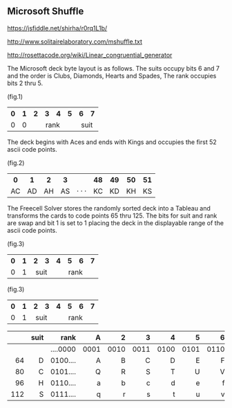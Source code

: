 
## Microsoft Shuffle

https://jsfiddle.net/shirha/r0rq1L1b/

http://www.solitairelaboratory.com/mshuffle.txt

http://rosettacode.org/wiki/Linear_congruential_generator

The Microsoft deck byte layout is as follows. The suits occupy bits 6 and 7 and the order is Clubs, Diamonds, Hearts and Spades, The rank occupies bits 2 thru 5.  

(fig.1)
<table>
<tr><th>0<th>1<th>2<th>3<th>4<th>5<th>6<th>7
<tr><td>0<td>0<td colspan=4 align=center>rank<td colspan=2 align=center>suit
</table>

The deck begins with Aces and ends with Kings and occupies the first 52 ascii code points.

(fig.2)
<table>
<tr><th>0<th>1<th>2<th>3<th> <th>48<th>49<th>50<th>51
<tr><td>AC<td>AD<td>AH<td>AS<td>· · ·<td>KC<td>KD<td>KH<td>KS
</table>

The Freecell Solver stores the randomly sorted deck into a Tableau and transforms the cards to code points 65 thru 125. The bits for suit and rank are swap and bit 1 is set to 1 placing the deck in the displayable range of the ascii code points.

(fig.3)
<table>
<tr><th>0<th>1<th>2<th>3<th>4<th>5<th>6<th>7
<tr><td>0<td>1<td colspan=2 align=center>suit<td colspan=4 align=center>rank
</table>

(fig.3)
<table>
<tr><th>0<th>1<th>2<th>3<th>4<th>5<th>6<th>7
<tr><td>0<td>1<td colspan=2 align=center>suit<td colspan=4 align=center>rank
</table>


|     | suit |   rank | A    | 2    | 3    | 4    | 5    | 6    | 7    | 8    | 9    | T    | J    | Q    | K    |
| ---:| ----:| --------:| ----:| ----:| ----:| ----:| ----:|  ---:| ----:| ----:| ----:| ----:| ----:| ----:| ----:|  
|     |      | ....0000 | 0001 | 0010 | 0011 | 0100 | 0101 | 0110 | 0111 | 1000 | 1001 | 1010 | 1011 | 1100 | 1101 |
|  64 | D    | 0100.... | A    | B    | C    | D    | E    | F    | G    | H    | I    | J    | K    | L    | M    |
|  80 | C    | 0101.... | Q    | R   | S   | T   | U   | V   | W   | X   | Y   | Z   | [   | \   | ]   |
|  96 | H    | 0110.... | a    | b   | c   | d   | e   | f   | g   | h   | i   | j   | k   | l   | m   |
| 112 | S    | 0111.... | q    | r   | s   | t   | u   | v   | w   | x   | y   | z   | {   | .   | }   |











</table>
